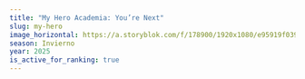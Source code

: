 ```yaml
---
title: "My Hero Academia: You’re Next"
slug: my-hero
image_horizontal: https://a.storyblok.com/f/178900/1920x1080/e95919f039/my-hero-academia-you-re-next.jpg
season: Invierno
year: 2025
is_active_for_ranking: true
---
```

